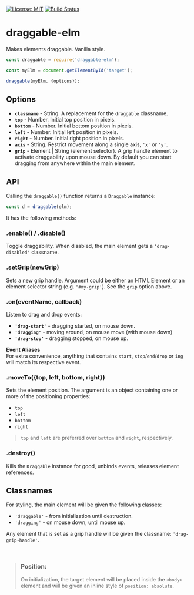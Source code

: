 [![License: MIT](https://img.shields.io/badge/License-MIT-blue.svg)](https://opensource.org/licenses/MIT)
[![Build Status](https://travis-ci.org/taitulism/draggable.svg?branch=develop)](https://travis-ci.org/taitulism/draggable)

draggable-elm
=============
Makes elements draggable. Vanilla style.

```js
const draggable = require('draggable-elm');

const myElm = document.getElementById('target');

draggable(myElm, {options});
```

## Options

* **`classname`** - String. A replacement for the `draggable` classname.
* **`top`** - Number. Initial top position in pixels.
* **`bottom`** - Number. Initial bottom position in pixels.
* **`left`** - Number. Initial left position in pixels.
* **`right`** - Number. Initial right position in pixels.
* **`axis`** - String. Restrict movement along a single axis, `'x'` or `'y'`.
* **`grip`** - Element | String (element selector). A grip handle element to activate draggability upon mouse down. By default you can start dragging from anywhere within the main element.

## API
Calling the `draggable()` function returns a `Draggable` instance: 
```js
const d = draggable(elm);
```
It has the following methods:

### **.enable() / .disable()**
Toggle draggability. When disabled, the main element gets a `'drag-disabled'` classname.

### **.setGrip(newGrip)**
Sets a new grip handle. Argument could be either an HTML Element or an element selector string (e.g. `'#my-grip'`). See the `grip` option above.

### **.on(eventName, callback)**
Listen to drag and drop events:
* **`'drag-start'`** - dragging started, on mouse down.
* **`'dragging'`** - moving around, on mouse move (with mouse down)
* **`'drag-stop'`** - dragging stopped, on mouse up.

**Event Aliases**  
For extra convenience, anything that contains `start`, `stop`/`end`/`drop` or `ing` will match its respective event.

### **.moveTo({top, left, bottom, right})**
Sets the element position. The argument is an object containing one or more of the positioning properties:
* `top`
* `left`
* `bottom`
* `right`

> `top` and `left` are preferred over `bottom` and `right`, respectively.

### **.destroy()**
Kills the `Draggable` instance for good, unbinds events, releases element references.


## Classnames
For styling, the main element will be given the following classes:
* `'draggable'` - from initialization until destruction.
* `'dragging'` - on mouse down, until mouse up.

Any element that is set as a grip handle will be given the classname: `'drag-grip-handle'`.

&nbsp;

>### Position:
>On initialization, the target element will be placed inside the `<body>` element and will be given an inline style of `position: absolute`.
